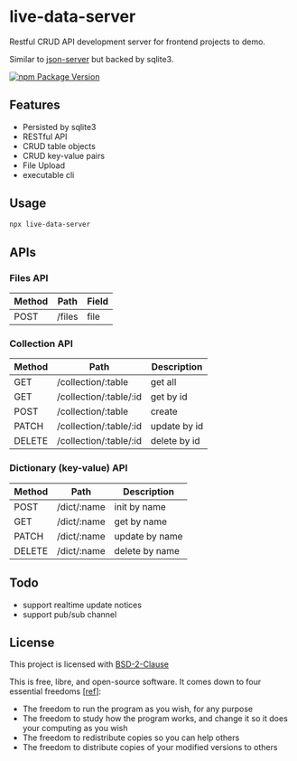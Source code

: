 # live-data-server

Restful CRUD API development server for frontend projects to demo.

Similar to [json-server](https://github.com/typicode/json-server) but backed by sqlite3.

[![npm Package Version](https://img.shields.io/npm/v/live-data-server)](https://www.npmjs.com/package/live-data-server)

## Features

- Persisted by sqlite3
- RESTful API
- CRUD table objects
- CRUD key-value pairs
- File Upload
- executable cli

## Usage

```bash
npx live-data-server
```

## APIs

### Files API

| Method | Path   | Field |
| ------ | ------ | ----- |
| POST   | /files | file  |

### Collection API

| Method | Path                   | Description  |
| ------ | ---------------------- | ------------ |
| GET    | /collection/:table     | get all      |
| GET    | /collection/:table/:id | get by id    |
| POST   | /collection/:table     | create       |
| PATCH  | /collection/:table/:id | update by id |
| DELETE | /collection/:table/:id | delete by id |

### Dictionary (key-value) API

| Method | Path        | Description    |
| ------ | ----------- | -------------- |
| POST   | /dict/:name | init by name   |
| GET    | /dict/:name | get by name    |
| PATCH  | /dict/:name | update by name |
| DELETE | /dict/:name | delete by name |

## Todo

- support realtime update notices
- support pub/sub channel

## License

This project is licensed with [BSD-2-Clause](./LICENSE)

This is free, libre, and open-source software. It comes down to four essential freedoms [[ref]](https://seirdy.one/2021/01/27/whatsapp-and-the-domestication-of-users.html#fnref:2):

- The freedom to run the program as you wish, for any purpose
- The freedom to study how the program works, and change it so it does your computing as you wish
- The freedom to redistribute copies so you can help others
- The freedom to distribute copies of your modified versions to others

